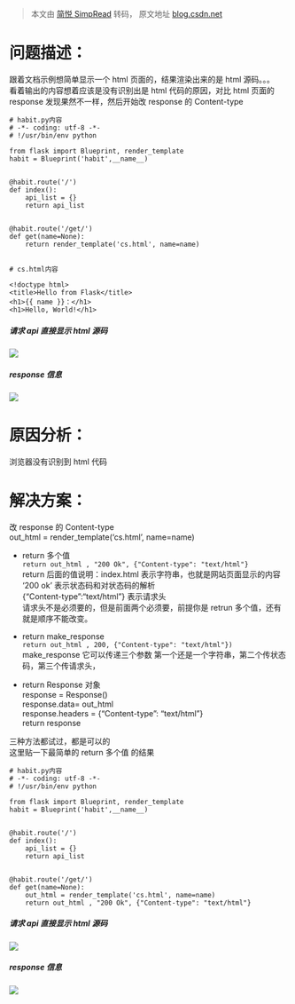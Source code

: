 > 本文由 [简悦 SimpRead](http://ksria.com/simpread/) 转码， 原文地址 [blog.csdn.net](https://blog.csdn.net/k417699481/article/details/118795846)

问题描述：
=====

跟着文档示例想简单显示一个 html 页面的，结果渲染出来的是 html 源码。。。  
看着输出的内容想着应该是没有识别出是 html 代码的原因，对比 html 页面的 response 发现果然不一样，然后开始改 response 的 Content-type

```
# habit.py内容
# -*- coding: utf-8 -*-
# !/usr/bin/env python

from flask import Blueprint, render_template
habit = Blueprint('habit',__name__)


@habit.route('/')
def index():
    api_list = {}
    return api_list


@habit.route('/get/')
def get(name=None):
    return render_template('cs.html', name=name)


# cs.html内容

<!doctype html>
<title>Hello from Flask</title>
<h1>{{ name }}：</h1>
<h1>Hello, World!</h1>

```

##### 请求 api 直接显示 html 源码

![](https://img-blog.csdnimg.cn/20210716141540306.png)

##### response 信息

![](https://img-blog.csdnimg.cn/20210716142411730.png?x-oss-process=image/watermark,type_ZmFuZ3poZW5naGVpdGk,shadow_10,text_aHR0cHM6Ly9ibG9nLmNzZG4ubmV0L2s0MTc2OTk0ODE=,size_16,color_FFFFFF,t_70)

原因分析：
=====

浏览器没有识别到 html 代码

解决方案：
=====

改 response 的 Content-type  
out_html = render_template(‘cs.html’, name=name)

*   return 多个值  
    `return out_html , "200 Ok", {"Content-type": "text/html"}`  
    return 后面的值说明：index.html 表示字符串，也就是网站页面显示的内容  
    ‘200 ok’ 表示状态码和对状态码的解析  
    {“Content-type”:“text/html”} 表示请求头  
    请求头不是必须要的，但是前面两个必须要，前提你是 retrun 多个值，还有就是顺序不能改变。
    
*   return make_response  
    `return out_html , 200, {"Content-type": "text/html"})`  
    make_response 它可以传递三个参数 第一个还是一个字符串，第二个传状态码，第三个传请求头，
    
*   return Response 对象  
    response = Response()  
    response.data= out_html  
    response.headers = {“Content-type”: “text/html”}  
    return response
    

三种方法都试过，都是可以的  
这里贴一下最简单的 return 多个值 的结果

```
# habit.py内容
# -*- coding: utf-8 -*-
# !/usr/bin/env python

from flask import Blueprint, render_template
habit = Blueprint('habit',__name__)


@habit.route('/')
def index():
    api_list = {}
    return api_list


@habit.route('/get/')
def get(name=None):
    out_html = render_template('cs.html', name=name)
    return out_html , "200 Ok", {"Content-type": "text/html"}

```

##### 请求 api 直接显示 html 源码

![](https://img-blog.csdnimg.cn/202107161426582.png?x-oss-process=image/watermark,type_ZmFuZ3poZW5naGVpdGk,shadow_10,text_aHR0cHM6Ly9ibG9nLmNzZG4ubmV0L2s0MTc2OTk0ODE=,size_16,color_FFFFFF,t_70)

##### response 信息

![](https://img-blog.csdnimg.cn/20210716142728224.png?x-oss-process=image/watermark,type_ZmFuZ3poZW5naGVpdGk,shadow_10,text_aHR0cHM6Ly9ibG9nLmNzZG4ubmV0L2s0MTc2OTk0ODE=,size_16,color_FFFFFF,t_70)
